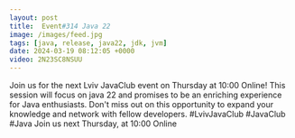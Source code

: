 ```yaml
---
layout: post
title:  Event#314 Java 22
image: /images/feed.jpg
tags: [java, release, java22, jdk, jvm]
date: 2024-03-19 08:12:05 +0000
video: 2N23SC8NSUU
---
```


Join us for the next Lviv JavaClub event on Thursday at 10:00 Online! This session will focus on java 22 and promises to be an enriching experience for Java enthusiasts. Don't miss out on this opportunity to expand your knowledge and network with fellow developers. #LvivJavaClub #JavaClub #Java
Join us next Thursday, at 10:00 Online

